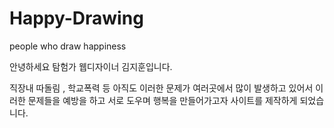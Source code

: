 # Happy-Drawing
people who draw happiness

안녕하세요 탐험가 웹디자이너 김지훈입니다.

직장내 따돌림 , 학교폭력 등 아직도 이러한 문제가 여러곳에서 많이 발생하고 있어서
이러한 문제들을 예방을 하고 서로 도우며 행복을 만들어가고자
사이트를 제작하게 되었습니다.
